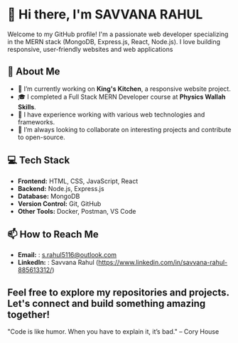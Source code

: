# 👋 Hi there, I'm SAVVANA RAHUL 

Welcome to my GitHub profile! I'm a passionate web developer specializing in the MERN stack (MongoDB, Express.js, React, Node.js).
 I love building responsive, user-friendly websites and web applications

## 🚀 About Me
- 🌱 I’m currently working on **King's Kitchen**, a responsive website project.
- 🎓 I completed a Full Stack MERN Developer course at **Physics Wallah Skills**.
- 💼 I have experience working with various web technologies and frameworks.
- 🔭 I’m always looking to collaborate on interesting projects and contribute to open-source.

## 💻 Tech Stack
- **Frontend:** HTML, CSS, JavaScript, React
- **Backend:** Node.js, Express.js
- **Database:** MongoDB
- **Version Control:** Git, GitHub
- **Other Tools:** Docker, Postman, VS Code


## 📫 How to Reach Me
- **Email:**  : s.rahul5116@outlook.com
- **LinkedIn:**  : Savvana Rahul  (https://www.linkedin.com/in/savvana-rahul-885613312/)

Feel free to explore my repositories and projects. Let's connect and build something amazing together!
---
"Code is like humor. When you have to explain it, it’s bad." – Cory House
